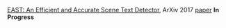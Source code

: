 [EAST: An Efficient and Accurate Scene Text Detector](./), ArXiv 2017 [paper](./https://arxiv.org/abs/1704.03155) **In Progress**
